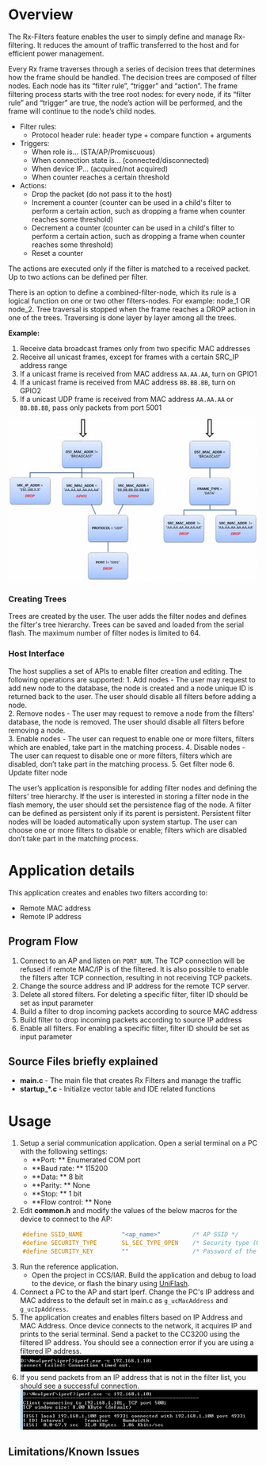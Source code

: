 # Overview

The Rx-Filters feature enables the user to simply define and manage
Rx-filtering. It reduces the amount of traffic transferred to
the host and for efficient power management.

Every Rx frame traverses through a series of decision trees that
determines how the frame should be handled. The decision trees are composed of filter nodes. Each node has its “filter rule”, “trigger” and “action”. The frame filtering process
starts with the tree root nodes: for every node, if its “filter rule” and “trigger” are true, the node’s action will be performed, and the frame will continue to the node’s child nodes.

- Filter rules:
	- Protocol header rule: header type + compare function + arguments
- Triggers:
	- When role is… (STA/AP/Promiscuous)
	- When connection state is… (connected/disconnected)
	- When device IP... (acquired/not acquired)
	- When counter reaches a certain threshold
- Actions:
	- Drop the packet (do not pass it to the host)
	- Increment a counter (counter can be used in a child's filter to
	perform a certain action, such as dropping a frame when counter
	reaches some threshold)
	- Decrement a counter (counter can be used in a child's filter to
	perform a certain action, such as dropping a frame when counter
	reaches some threshold)
	- Reset a counter

The actions are executed only if the filter is matched to a received
packet. Up to two actions can be defined per filter.

There is an option to define a combined-filter-node, which its rule
is a logical function on one or two other filters-nodes. For
example: node\_1 OR node\_2. Tree traversal is stopped when the frame reaches a DROP action in
one of the trees. Traversing is done layer by layer among all the trees.

**Example:**

1. Receive data broadcast frames only from two specific MAC addresses
2. Receive all unicast frames, except for frames with a certain SRC\_IP
	address range
3. If a unicast frame is received from MAC address `AA.AA.AA`, turn on
	GPIO1
4. If a unicast frame is received from MAC address `BB.BB.BB`, turn on
	GPIO2
5. If a unicast UDP frame is received from MAC address `AA.AA.AA` or `BB.BB.BB`, pass only packets from port 5001  

![](../../docs/images/nwp1.png)

### Creating Trees

Trees are created by the user. The user adds the filter nodes and
defines the filter's tree hierarchy. Trees can be saved and loaded from
the serial flash. The maximum number of filter nodes is limited to 64.

### Host Interface

The host supplies a set of APIs to enable filter creation and editing. The following operations are supported:
	1.  Add nodes - The user may request to add new node to the database,
	    the node is created and a node unique ID is returned back to the
	    user. The user should disable all filters before adding a node.  
	2.  Remove nodes - The user may request to remove a node from the
	    filters' database, the node is removed. The user should disable all
	    filters before removing a node.  
	3.  Enable nodes - The user can request to enable one or more filters,
	    filters which are enabled, take part in the matching process.
	4.  Disable nodes - The user can request to disable one or more filters,
	    filters which are disabled, don’t take part in the matching process.
	5.  Get filter node
	6.  Update filter node

The user’s application is responsible for adding filter nodes and defining the filters' tree hierarchy. If the user is interested in storing a filter node in the flash memory, the user should set the persistence flag of the node. A filter can be defined as persistent only if its parent is persistent. Persistent filter nodes will be loaded automatically upon system startup. The user can choose one or more filters to disable or enable; filters which are disabled don’t take part in the matching process.

# Application details

This application creates and enables two filters according to:  
- Remote MAC address  
- Remote IP address

## Program Flow

1. Connect to an AP and listen on `PORT_NUM`. The TCP connection will be refused if remote MAC/IP is of the filtered. It is also possible to enable the filters after TCP connection, resulting in not receiving TCP packets.
2. Change the source address and IP address for the remote TCP server.
3. Delete all stored filters. For deleting a specific filter, filter ID should be set as input parameter
4. Build a filter to drop incoming packets according to source MAC address
5. Build filter to drop incoming packets according to source IP address
6. Enable all filters. For enabling a specific filter, filter ID should be set as input parameter

## Source Files briefly explained

- **main.c** - The main file that creates Rx Filters and manage the traffic
- **startup\_\*.c** - Initialize vector table and IDE related functions

# Usage  
1.  Setup a serial communication application. Open a serial terminal on a PC with the following settings:
	- **Port: ** Enumerated COM port
	- **Baud rate: ** 115200
	- **Data: ** 8 bit
	- **Parity: ** None
	- **Stop: ** 1 bit
	- **Flow control: ** None
2. Edit **common.h** and modify the values of the below macros for the device to connect to the AP:
```c
	#define SSID_NAME           "<ap_name>"    		/* AP SSID */
	#define SECURITY_TYPE       SL_SEC_TYPE_OPEN 	/* Security type (OPEN or WEP or WPA) */
	#define SECURITY_KEY        ""              	/* Password of the secured AP */
```
3.  Run the reference application.
      - Open the project in CCS/IAR. Build the application and debug to load to the device, or flash the binary using [UniFlash](http://processors.wiki.ti.com/index.php/CC3100_%26_CC3200_UniFlash_Quick_Start_Guide).
4.  Connect a PC to the AP and start Iperf. Change the PC's IP address and MAC address to the default set in main.c as `g_ucMacAddress` and `g_ucIpAddress`.
5.  The application creates and enables filters based on IP Address and MAC Address. Once device connects to the network, it acquires IP and prints to the serial terminal. Send a packet to the CC3200 using the filtered IP address. You should see a connection error if you are using a filtered IP address.
	![](../../docs/images/nwp2.png)
6. If you send packets from an IP address that is not in the filter list, you should see a successful connection.
	![](../../docs/images/nwp3.png) 
  
## Limitations/Known Issues
